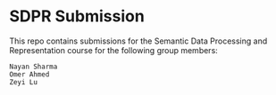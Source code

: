 # SDPR Submission

This repo contains submissions for the Semantic Data Processing and Representation course for the following group members:
```
Nayan Sharma
Omer Ahmed
Zeyi Lu
```

